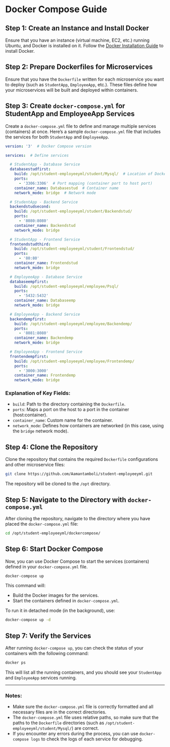 # Docker Compose Guide

## Step 1: Create an Instance and Install Docker

Ensure that you have an instance (virtual machine, EC2, etc.) running Ubuntu, and Docker is installed on it. Follow the [Docker Installation Guide](#docker-installation) to install Docker.

## Step 2: Prepare Dockerfiles for Microservices

Ensure that you have the `Dockerfile` written for each microservice you want to deploy (such as `StudentApp`, `EmployeeApp`, etc.). These files define how your microservices will be built and deployed within containers.

## Step 3: Create `docker-compose.yml` for StudentApp and EmployeeApp Services

Create a `docker-compose.yml` file to define and manage multiple services (containers) at once. Here’s a sample `docker-compose.yml` file that includes the services for both `StudentApp` and `EmployeeApp`.

```yaml
version: '3'  # Docker Compose version

services:  # Define services

  # StudentApp - Database Service
  databasestudfirst: 
    build: /opt/student-employeeyml/student/Mysql/  # Location of Dockerfile
    ports:     
      - '3306:3306'  # Port mapping (container port to host port)
    container_name: Databasestud  # Container name
    network_mode: bridge  # Network mode

  # StudentApp - Backend Service
  backendstudsecond: 
    build: /opt/student-employeeyml/student/Backendstud/    
    ports:
      - '8080:8080'        
    container_name: Backendstud
    network_mode: bridge

  # StudentApp - Frontend Service
  frontendstudthird:
    build: /opt/student-employeeyml/student/Frontendstud/
    ports:
      - '80:80'
    container_name: Frontendstud
    network_mode: bridge

  # EmployeeApp - Database Service
  databaseempfirst: 
    build: /opt/student-employeeyml/employee/Psql/
    ports:
      - '5432:5432'
    container_name: Databaseemp  
    network_mode: bridge

  # EmployeeApp - Backend Service
  backendempfirst: 
    build: /opt/student-employeeyml/employee/Backendemp/
    ports: 
      - '8081:8080'
    container_name: Backendemp
    network_mode: bridge

  # EmployeeApp - Frontend Service
  frontendempfirst:
    build: /opt/student-employeeyml/employee/Frontendemp/
    ports:
      - '3000:3000'
    container_name: Frontendemp
    network_mode: bridge
```

### Explanation of Key Fields:
- `build`: Path to the directory containing the `Dockerfile`.
- `ports`: Maps a port on the host to a port in the container (host:container).
- `container_name`: Custom name for the container.
- `network_mode`: Defines how containers are networked (in this case, using the `bridge` network mode).

## Step 4: Clone the Repository

Clone the repository that contains the required `Dockerfile` configurations and other microservice files:

```bash
git clone https://github.com/Aamantamboli/student-employeeyml.git
```

The repository will be cloned to the `/opt` directory.

## Step 5: Navigate to the Directory with `docker-compose.yml`

After cloning the repository, navigate to the directory where you have placed the `docker-compose.yml` file:

```bash
cd /opt/student-employeeyml/dockercompose/
```

## Step 6: Start Docker Compose

Now, you can use Docker Compose to start the services (containers) defined in your `docker-compose.yml` file.

```bash
docker-compose up
```

This command will:
- Build the Docker images for the services.
- Start the containers defined in `docker-compose.yml`.

To run it in detached mode (in the background), use:

```bash
docker-compose up -d
```

## Step 7: Verify the Services

After running `docker-compose up`, you can check the status of your containers with the following command:

```bash
docker ps
```

This will list all the running containers, and you should see your `StudentApp` and `EmployeeApp` services running.

---

### Notes:
- Make sure the `docker-compose.yml` file is correctly formatted and all necessary files are in the correct directories.
- The `docker-compose.yml` file uses relative paths, so make sure that the paths to the `Dockerfile` directories (such as `/opt/student-employeeyml/student/Mysql/`) are correct.
- If you encounter any errors during the process, you can use `docker-compose logs` to check the logs of each service for debugging.
